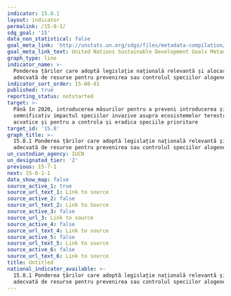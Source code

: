 ```yaml
---
indicator: 15.8.1
layout: indicator
permalink: /15-8-1/
sdg_goal: '15'
data_non_statistical: false
goal_meta_link: 'http://unstats.un.org/sdgs/files/metadata-compilation/Metadata-Goal-15.pdf'
goal_meta_link_text: United Nations Sustainable Development Goals Metadata (pdf 456kB)
graph_type: line
indicator_name: >-
  Ponderea țărilor care adoptă legislație națională relevantă și alocare
  adecvată de resurse pentru prevenirea sau controlul speciilor alogene invazive
indicator_sort_order: 15-08-01
published: true
reporting_status: notstarted
target: >-
  Până în 2020, introducerea măsurilor pentru a preveni introducerea și a reduce
  semnificativ impactul speciilor invazive asupra ecosistemelor terestre și
  acvatice și pentru a controla și eradica speciile prioritare
target_id: '15.8'
graph_title: >-
  15.8.1 Ponderea țărilor care adoptă legislație națională relevantă și alocare
  adecvată de resurse pentru prevenirea sau controlul speciilor alogene invazive
un_custodian_agency: IUCN
un_designated_tier: '2'
previous: 15-7-1
next: 15-8-1-1
data_show_map: false
source_active_1: true
source_url_text_1: Link to source
source_active_2: false
source_url_text_2: Link to Source
source_active_3: false
source_url_3: Link to source
source_active_4: false
source_url_text_4: Link to source
source_active_5: false
source_url_text_5: Link to source
source_active_6: false
source_url_text_6: Link to source
title: Untitled
national_indicator_available: >-
  15.8.1 Ponderea țărilor care adoptă legislație națională relevantă și alocare
  adecvată de resurse pentru prevenirea sau controlul speciilor alogene invazive
---
```

